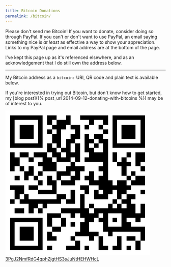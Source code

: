 ```yaml
---
title: Bitcoin Donations
permalink: /bitcoin/
---
```


Please don't send me Bitcoin! If you want to donate, consider doing so through
PayPal. If you can't or don't want to use PayPal, an email saying something nice
is *at least* as effective a way to show your appreciation. Links to my PayPal
page and email address are at the bottom of the page.

I've kept this page up as it's referenced elsewhere, and as an acknowledgement
that I do still own the address below.

---

My Bitcoin address as a `bitcoin:` URI, QR code and plain text is available
below.

If you're interested in trying out Bitcoin, but don't know how to get started,
my [blog post]({% post_url 2014-09-12-donating-with-bitcoins %}) may be of
interest to you.

<p class="bitcoin">
    <a href="bitcoin:3PgJ2NmfRdG4qphZjgtHS3sJuNtHEHWHcL?amount=0.02&label=Oliver%20Hamlet">
        <img src="/images/bitcoinQR.svg">
        3PgJ2NmfRdG4qphZjgtHS3sJuNtHEHWHcL
    </a>
</p>
